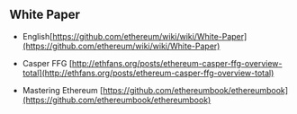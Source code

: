 ## White Paper
* English[https://github.com/ethereum/wiki/wiki/White-Paper](https://github.com/ethereum/wiki/wiki/White-Paper)
* Casper FFG [http://ethfans.org/posts/ethereum-casper-ffg-overview-total](http://ethfans.org/posts/ethereum-casper-ffg-overview-total)

* Mastering Ethereum [https://github.com/ethereumbook/ethereumbook](https://github.com/ethereumbook/ethereumbook)
